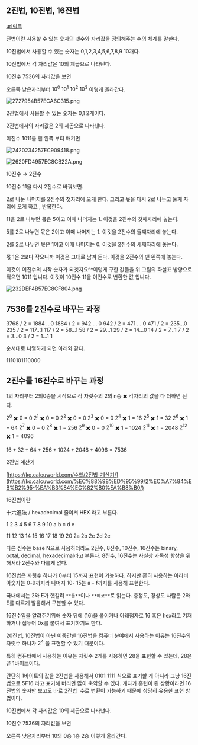 ## 2진법, 10진법, 16진법

[url링크](https://www.notion.so/2-10-16-738d080e479340529499f36260e000ff)

진법이란 사용할 수 있는 숫자의 갯수와 자리값을 정의해주는 수의 체계를 말한다.

10진법에서 사용할 수 있는 숫자는 0,1,2,3,4,5,6,7,8,9 10개다.

10진법에서 각 자리값은 10의 제곱으로 나타낸다.

10진수 7536의 자리값을 보면

오른쪽 낮은자리부터 $10^0$ $10^1$ $10^2$ $10^3$ 이렇게 올라간다.

![2727954B57ECA6C315.png](https://s3-us-west-2.amazonaws.com/secure.notion-static.com/f723e122-c4a9-4db4-ac06-79ae944078f8/2727954B57ECA6C315.png)

2진법에서 사용할 수 있는 숫자는 0,1 2개이다.

2진법에서의 자리값은 2의 제곱으로 나타낸다.

이진수 1011을 맨 왼쪽 부터 매기면

![2420234257EC909418.png](https://s3-us-west-2.amazonaws.com/secure.notion-static.com/1777ae7c-594f-4275-98f9-b03d06121331/2420234257EC909418.png)

![2620FD4957EC8CB22A.png](https://s3-us-west-2.amazonaws.com/secure.notion-static.com/f8068b8c-0efa-4d30-8ab5-257f48e81205/2620FD4957EC8CB22A.png)

10진수 → 2진수

10진수 11을 다시 2진수로 바꿔보면.

2로 나눈 나머지를 2진수의 첫자리에 오게 한다. 그리고 몫을 다시 2로 나누고 둘째 자리에 오게 하고 , 반복한다.

11을 2로 나누면 몫은 5이고 이때 나머지는 1. 이것을 2진수의 첫째자리에 놓는다.

5를 2로 나누면 몫은 2이고 이때 나머지는 1. 이것을 2진수의 둘째자리에 놓는다.

2를 2로 나누면 몫은 1이고 이때 나머지는 0. 이것을 2진수의 세째자리에 놓는다.

몫 1은 2보다 작으니까 이것은 그대로 남겨 둔다. 이것을 2진수의 맨 왼쪽에 놓는다.

이것이 이진수의 시작 숫자가 되겟지요^^이렇게 구한 값들을 위 그림의 화살표 방향으로 적으면 1011 입니다. 이것이 10진수 11을 이진수로 변환한 값 입니다.

![232DEF4B57EC8CF804.png](https://s3-us-west-2.amazonaws.com/secure.notion-static.com/3b1189f8-ec5b-4c6b-bbaa-f61babf4a87b/232DEF4B57EC8CF804.png)

## 7536를 2진수로 바꾸는 과정

3768 / 2 = 1884 ...0
1884 / 2 = 942 ... 0
942 / 2 = 471 ... 0
471 / 2 = 235...0
235 / 2 = 117...1
117 / 2 = 58...1
58 / 2 = 29...1
29 / 2 = 14...0
14 / 2 = 7...1
7 / 2 = 3...0
3 / 2 = 1...1
1

순서대로 나열하게 되면 아래와 같다.

1110101110000

## 2진수를 16진수로 바꾸는 과정

1의 자리부터 2의0승을 시작으로 각 자릿수의 2의 n승 ✖️ 각자리의 값을 다 더하면 된다.

$2^0$ ✖️ 0 = 0
$2^1$ ✖️ 0 = 0
$2^2$ ✖️ 0 = 0
$2^3$ ✖️ 0 = 0
$2^4$ ✖️ 1 = 16
$2^5$ ✖️ 1 = 32
$2^6$ ✖️ 1 = 64
$2^7$ ✖️ 0 = 0
$2^8$ ✖️ 1 = 256
$2^9$ ✖️ 0 = 0
$2^{10}$ ✖️ 1 = 1024
$2^{11}$ ✖️ 1 = 2048
$2^{12}$ ✖️ 1 = 4096

$16+32+64+256+1024+2048+4096=7536$

2진법 계산기

[https://ko.calcuworld.com/수학/2진법-계산기/](https://ko.calcuworld.com/%EC%88%98%ED%95%99/2%EC%A7%84%EB%B2%95-%EA%B3%84%EC%82%B0%EA%B8%B0/)

16진법이란

十六進法 / hexadecimal 줄여서 HEX 라고 부른다.

1
2
3
4
5
6
7
8
9
10
a
b
c
d
e

11
12
13
14
15
16
17
18
19
20
2a
2b
2c
2d
2e

다른 진수는 base N으로 사용하더라도 2진수, 8진수, 10진수, 16진수는 binary, octal, decimal, hexadecimal라고 부른다.
8진수, 16진수는 사실상 가독성 향상을 위해서라 2진수와 다를게 없다.

16진법은 자릿수 하나가 0부터 15까지 표현이 가능하다. 하지만 흔히 사용하는 아라비아숫자는 0-9까지라 나머지 10- 15는 a - f까지를 사용해 표현한다.

국내에서는 2와 E가 헷갈려 `**둘**`이나 `**에코**`로 읽는다. 충청도, 경상도 사람은 2와 E를 다르게 발음해서 구분할 수 있다.

16진수임을 알려주기위해 숫자 뒤에 (16)을 붙이거나 아래첨자로 16 혹은 hex라고 기재하거나 접두어 0x를 붙여서 표기하기도 한다.

20진법, 10진법이 아닌 어중간한 16진법을 컴퓨터 분야에서 사용하는 이유는 16진수의 자릿수 하나가 $2^4$ 을 표현할 수 있기 때문이다.

특히 컴퓨터에서 사용하는 이유는 자릿수 2개를 사용하면 28을 표현할 수 있는데, 28은 곧 1바이트이다.

간단히 1바이트의 값을 2진법을 사용해서 0101 1111 식으로 표기할 게 아니라 그냥 16진법으로 5F16
라고 표기해 버리면 많이 축약할 수 있다. 게다가 훈련이 된 상황이라면 16진법의 숫자만 보고도 바로 [2진법](https://namu.wiki/w/2%EC%A7%84%EB%B2%95)
 수로 변환이 가능하기 때문에 상당히 유용한 표현 방법이다.

10진법에서 각 자리값은 10의 제곱으로 나타낸다.

10진수 7536의 자리값을 보면

오른쪽 낮은자리부터 10의 0승 1승 2승 이렇게 올라간다.
